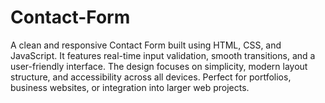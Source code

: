 # Contact-Form
A clean and responsive Contact Form built using HTML, CSS, and JavaScript. It features real-time input validation, smooth transitions, and a user-friendly interface. The design focuses on simplicity, modern layout structure, and accessibility across all devices. Perfect for portfolios, business websites, or integration into larger web projects.
